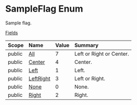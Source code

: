 ﻿



# SampleFlag Enum



Sample flag.









[Fields](#Fields)&nbsp;&nbsp;



|Scope|Name|Value|Summary|
|:--|:--|:--|:--|
| public | [All](#all-field) | 7 | Left or Right or Center. |
| public | [Center](#center-field) | 4 | Center. |
| public | [Left](#left-field) | 1 | Left. |
| public | [LeftRight](#leftright-field) | 3 | Left or Right. |
| public | [None](#none-field) | 0 | None. |
| public | [Right](#right-field) | 2 | Right. |





